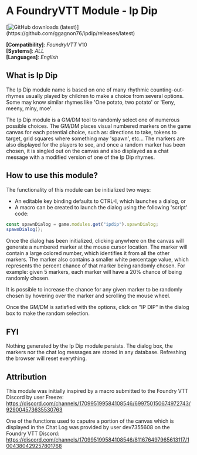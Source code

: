 # A FoundryVTT Module - Ip Dip

[![GitHub downloads (latest)](https://img.shields.io/badge/dynamic/json?label=Downloads@latest&query=assets[?(@.name.includes('zip'))].download_count&url=https://api.github.com/repos/ggagnon76/ipdip/releases/latest&color=green)](https://github.com/ggagnon76/ipdip/releases/latest)

**[Compatibility]**: *FoundryVTT* V10  
**[Systems]**: *ALL*  
**[Languages]**: *English*

## What is Ip Dip

The Ip Dip module name is based on one of many rhythmic counting-out-rhymes usually played by children to make a choice from several options.  Some may know similar rhymes like 'One potato, two potato' or 'Eeny, meeny, miny, moe'.

The Ip Dip module is a GM/DM tool to randomly select one of numerous possible choices.  The GM/DM places visual numbered markers on the game canvas for each potential choice, such as: directions to take, tokens to target, grid squares where something may 'spawn', etc...  The markers are also displayed for the players to see, and once a random marker has been chosen, it is singled out on the canvas and also displayed as a chat message with a modified version of one of the Ip Dip rhymes.

## How to use this module?

The functionality of this module can be initialized two ways:
- An editable key binding defaults to CTRL-I, which launches a dialog, or
- A macro can be created to launch the dialog using the following 'script' code:
    
```javascript
const spawnDialog = game.modules.get("ipdip").spawnDialog;
spawnDialog();
```

Once the dialog has been initialized, clicking anywhere on the canvas will generate a numbered marker at the mouse cursor location.  The marker will contain a large colored number, which identifies it from all the other markers.  The marker also contains a smaller white percentage value, which represents the percent chance of that marker being randomly chosen.  For example: given 5 markers, each marker will have a 20% chance of being randomly chosen.

It is possible to increase the chance for any given marker to be randomly chosen by hovering over the marker and scrolling the mouse wheel.

Once the GM/DM is satisfied with the options, click on "IP DIP" in the dialog box to make the random selection.

## FYI

Nothing generated by the Ip Dip module persists.  The dialog box, the markers nor the chat log messages are stored in any database.  Refreshing the browser will reset everything.

## Attribution

This module was initially inspired by a macro submitted to the Foundry VTT Discord by user Freeze:
https://discord.com/channels/170995199584108546/699750150674972743/929004573635530763

One of the functions used to caputre a portion of the canvas which is displayed in the Chat Log was provided by user dev7355608 on the Foundry VTT Discord:
https://discord.com/channels/170995199584108546/811676497965613117/1004380429257801768
